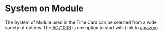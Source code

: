 # System on Module

The System of Module used in the Time Card can be selected from a wide variety of options. The [AC7100B](https://www.alinx.com/detail/498) is one option to start with (link to [amazon](https://www.amazon.com/dp/B091Z6HZ1B?ref=myi_title_dp)). 
